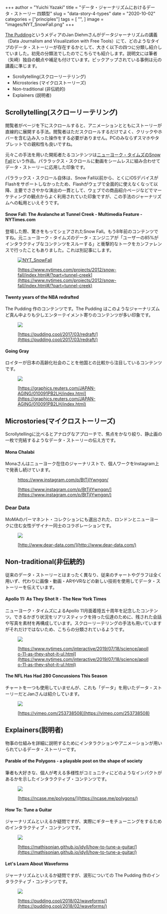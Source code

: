 +++
author = "Yuichi Yazaki"
title = "データ・ジャーナリズムにおけるデータ・ストーリー 四類型"
slug = "data-story-4-types"
date = "2020-10-02"
categories = ["principles"]
tags = [
    "",
]
image = "images/NYT_SnowFall.png"
+++

[The Pudding](https://pudding.cool/ "https://pudding.cool/")というメディアのJan Diehmさんがデータジャーナリズムの講義（Data Journalism and Visualization with Free Tools）にて、どのようなタイプのデータ・ストーリーが存在するかとして、大きく以下の四つに分類し紹介していました。初見の分類法でしたのでこちらでも紹介します。説明文には筆者（矢崎）独自の観点や補足も付けています。ピックアップされている事例は元の講義に準じます。

- Scrollytelling(スクローリーテリング)
- Microstories (マイクロストーリーズ)
- Non-traditional (非伝統的)
- Explainers (説明者)

## Scrollytelling(スクローリーテリング)

閲覧者がページを下にスクロールすると、アニメーションとともにストーリーが直線的に展開する手法。閲覧者はただスクロールするだけでよく、クリックやホバーを含む込み入った操作をする必要がありません。PCのみならずスマホやタブレットでの親和性も良いですね。

元々この手法を用いた開拓者たるコンテンツは[ニューヨーク・タイムズのSnow Fall](https://www.nytimes.com/projects/2012/snow-fall/index.html#/?part=tunnel-creek "https://www.nytimes.com/projects/2012/snow-fall/index.html#/?part=tunnel-creek")という作品。パララックス・スクロールに動画をシームレスに組み合わせてデータ・ストーリーに応用した印象です。

パララックス・スクロール自体は、Snow Fall以前から、とくにiOSデバイスがFlashをサポートしなかったため、Flashがウェブで全面的に使えなくなって以降、主要でささやかな演出の一貫として、ウェブでの商品紹介ページなどでマーケティングの観点からよく利用されていた印象ですが、この手法のジャーナリズムへの転用といえそうです。

#### Snow Fall: The Avalanche at Tunnel Creek - Multimedia Feature - NYTimes.com

登場した際、驚きをもってシェアされたSnow Fall。もう8年前のコンテンツですね。元ニューヨーク・タイムズのデータ・エンジニアが「ユーザーの85%がインタラクティブなコンテンツをスルーする」と衝撃的なトークをカンファレンスで行ったこともありました。これは別記事にします。

<figure>

[![NYT_SnowFall](images/NYT_SnowFall.png)](https://www.nytimes.com/projects/2012/snow-fall/index.html#/?part=tunnel-creek)

<figcaption>

[https://www.nytimes.com/projects/2012/snow-fall/index.html#/?part=tunnel-creek](https://www.nytimes.com/projects/2012/snow-fall/index.html#/?part=tunnel-creek)

</figcaption>

</figure>

#### Twenty years of the NBA redrafted

The Pudding 作のコンテンツです。The Pudding はこのようなジャーナリズムど真ん中よりも少しエンターテイメント寄りのコンテンツが多い印象です。

<figure>

[![](images/redrafted.png)](https://pudding.cool/2017/03/redraft/)

<figcaption>

[https://pudding.cool/2017/03/redraft/](https://pudding.cool/2017/03/redraft/)

</figcaption>

</figure>

#### Going Gray

ロイターが日本の高齢化社会のことを他国との比較から注目しているコンテンツです。

<figure>

[![](images/Going-gray.png)](https://graphics.reuters.com/JAPAN-AGING/010091PB2LH/index.html)

<figcaption>

[https://graphics.reuters.com/JAPAN-AGING/010091PB2LH/index.html](https://graphics.reuters.com/JAPAN-AGING/010091PB2LH/index.html)

</figcaption>

</figure>

## Microstories(マイクロストーリーズ)

Scrollytellingに比べるとアナログなアプローチで、焦点をかなり絞り、静止画の一枚で完結するようなデータ・ストーリーの伝え方です。

#### Mona Chalabi

Monaさんはニューヨーク在住のジャーナリストで、個人ワークをInstagram上で発表し続けています。

<figure>

https://www.instagram.com/p/BtTjIYwngqn/

<figcaption>

[https://www.instagram.com/p/BtTjIYwngqn/](https://www.instagram.com/p/BtTjIYwngqn/)

</figcaption>



</figure>

### Dear Data

MoMAのパーマネント・コレクションにも選出された、ロンドンとニューヨークに住む女性デザイナー同士のコラボレーションです。

<figure>

[![](images/image-asset.jpeg)](http://www.dear-data.com/)

<figcaption>

[http://www.dear-data.com/](http://www.dear-data.com/)

</figcaption>

</figure>

## Non-traditional(非伝統的)

従来のデータ・ストーリーとはまったく異なり、従来のチャートやグラフは全く用いず、代わりに画像・動画・ARやVRなどの新しい技術を使用してデータ・ストーリーを伝えています。

#### Apollo 11: As They Shot It - The New York Times

ニューヨーク・タイムズによるApollo 11月面着陸五十周年を記念したコンテンツ。できるかぎり状況をリアリスティックを持った伝達のために、残された会話や写真を素材を再構成しています。スクローリーテリングの手法も用いていますがそれだけではないため、こちらの分類されているようです。

<figure>

[![](images/NYT_-Apollo.png)](https://www.nytimes.com/interactive/2019/07/18/science/apollo-11-as-they-shot-it-ul.html)

<figcaption>

[https://www.nytimes.com/interactive/2019/07/18/science/apollo-11-as-they-shot-it-ul.html](https://www.nytimes.com/interactive/2019/07/18/science/apollo-11-as-they-shot-it-ul.html)

</figcaption>

</figure>

#### The NFL Has Had 280 Concussions This Season

チャートを一つも使用していませんが、これも「データ」を用いたデータ・ストーリーだとJanさんは紹介しています。

<figure>

[![](images/Concussions.png)](https://vimeo.com/253738508)

<figcaption>

[https://vimeo.com/253738508](https://vimeo.com/253738508)

</figcaption>

</figure>

## Explainers(説明者)

物事の仕組みを詳細に説明するためにインタラクションやアニメーションが用いられているデータ・ストーリーです。

#### Parable of the Polygons - a playable post on the shape of society

筆者も大好きな、個人が考える多様性がコミュニティにどのようなインパクトがあるかを示したインタラクティブ・コンテンツです。

<figure>

[![](images/Parable-of-the-Polygons.png)](https://ncase.me/polygons/)

<figcaption>

[https://ncase.me/polygons/](https://ncase.me/polygons/)

</figcaption>

</figure>

#### How To: Tune a Guitar

ジャーナリズムといえるか疑問ですが、実際にギターをチューニングをするためのインタラクティブ・コンテンツです。

<figure>

[![](images/Tune-a-Guitar.png)](https://mathisonian.github.io/idyll/how-to-tune-a-guitar/)

<figcaption>

[https://mathisonian.github.io/idyll/how-to-tune-a-guitar/](https://mathisonian.github.io/idyll/how-to-tune-a-guitar/)

</figcaption>

</figure>

#### Let's Learn About Waveforms

ジャーナリズムといえるか疑問ですが、波形についての The Pudding 作のインタラクティブ・コンテンツです。

<figure>

[![](images/Waveforms.png)](https://pudding.cool/2018/02/waveforms/)

<figcaption>

[https://pudding.cool/2018/02/waveforms/](https://pudding.cool/2018/02/waveforms/)

</figcaption>

</figure>
